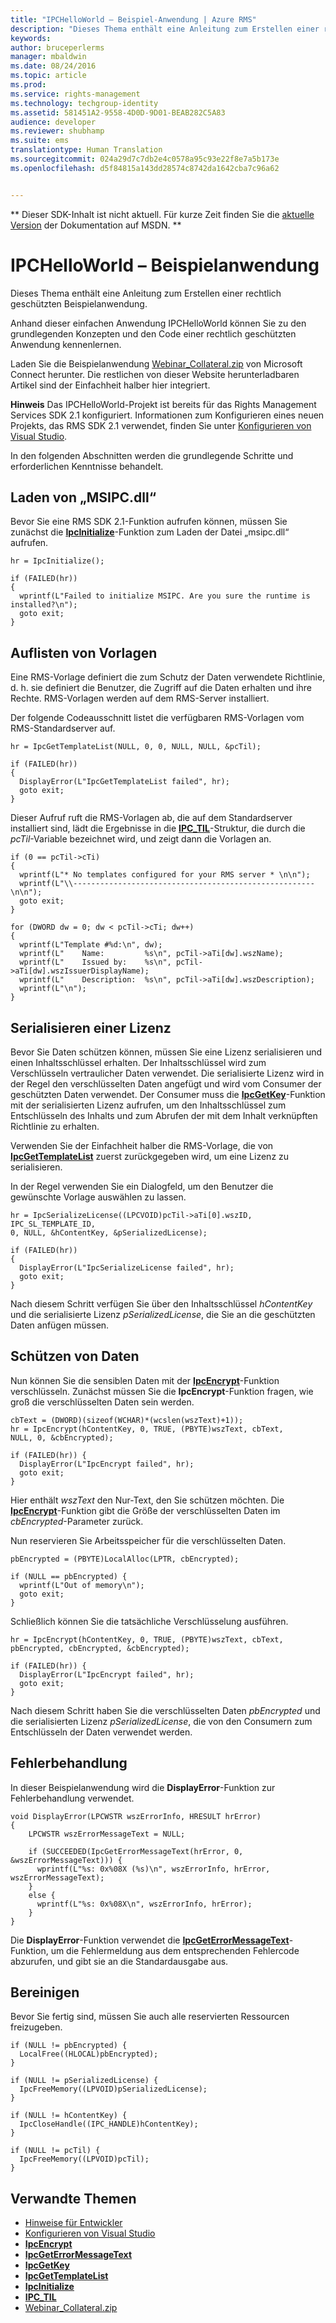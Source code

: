 ```yaml
---
title: "IPCHelloWorld – Beispiel-Anwendung | Azure RMS"
description: "Dieses Thema enthält eine Anleitung zum Erstellen einer rechtlich geschützten Beispielanwendung."
keywords: 
author: bruceperlerms
manager: mbaldwin
ms.date: 08/24/2016
ms.topic: article
ms.prod: 
ms.service: rights-management
ms.technology: techgroup-identity
ms.assetid: 581451A2-9558-4D0D-9D01-BEAB282C5A83
audience: developer
ms.reviewer: shubhamp
ms.suite: ems
translationtype: Human Translation
ms.sourcegitcommit: 024a29d7c7db2e4c0578a95c93e22f8e7a5b173e
ms.openlocfilehash: d5f84815a143dd28574c8742da1642cba7c96a62


---
```

** Dieser SDK-Inhalt ist nicht aktuell. Für kurze Zeit finden Sie die [aktuelle Version](https://msdn.microsoft.com/library/windows/desktop/hh535290(v=vs.85).aspx) der Dokumentation auf MSDN. **
# IPCHelloWorld – Beispielanwendung

Dieses Thema enthält eine Anleitung zum Erstellen einer rechtlich geschützten Beispielanwendung.

Anhand dieser einfachen Anwendung IPCHelloWorld können Sie zu den grundlegenden Konzepten und den Code einer rechtlich geschützten Anwendung kennenlernen.

Laden Sie die Beispielanwendung [Webinar\_Collateral.zip](https://connect.microsoft.com/site1170/Downloads/DownloadDetails.aspx?DownloadID=42440) von Microsoft Connect herunter. Die restlichen von dieser Website herunterladbaren Artikel sind der Einfachheit halber hier integriert.

**Hinweis** Das IPCHelloWorld-Projekt ist bereits für das Rights Management Services SDK 2.1 konfiguriert. Informationen zum Konfigurieren eines neuen Projekts, das RMS SDK 2.1 verwendet, finden Sie unter [Konfigurieren von Visual Studio](how-to-configure-a-visual-studio-project-to-use-the-ad-rms-sdk-2-0.md).

 
In den folgenden Abschnitten werden die grundlegende Schritte und erforderlichen Kenntnisse behandelt.

## Laden von „MSIPC.dll“

Bevor Sie eine RMS SDK 2.1-Funktion aufrufen können, müssen Sie zunächst die [**IpcInitialize**](/rights-management/sdk/2.1/api/win/functions#msipc_ipcinitialize)-Funktion zum Laden der Datei „msipc.dll“ aufrufen.



    hr = IpcInitialize();

    if (FAILED(hr))
    {
      wprintf(L"Failed to initialize MSIPC. Are you sure the runtime is installed?\n");
      goto exit;
    }



## Auflisten von Vorlagen

Eine RMS-Vorlage definiert die zum Schutz der Daten verwendete Richtlinie, d. h. sie definiert die Benutzer, die Zugriff auf die Daten erhalten und ihre Rechte. RMS-Vorlagen werden auf dem RMS-Server installiert.

Der folgende Codeausschnitt listet die verfügbaren RMS-Vorlagen vom RMS-Standardserver auf.



    hr = IpcGetTemplateList(NULL, 0, 0, NULL, NULL, &pcTil);

    if (FAILED(hr))
    {
      DisplayError(L"IpcGetTemplateList failed", hr);
      goto exit;
    }



Dieser Aufruf ruft die RMS-Vorlagen ab, die auf dem Standardserver installiert sind, lädt die Ergebnisse in die [**IPC\_TIL**](/rights-management/sdk/2.1/api/win/functions#msipc_ipcinitialize)-Struktur, die durch die *pcTil*-Variable bezeichnet wird, und zeigt dann die Vorlagen an.



    if (0 == pcTil->cTi)
    {
      wprintf(L"* No templates configured for your RMS server * \n\n");
      wprintf(L"\\------------------------------------------------------\n\n");
      goto exit;
    }

    for (DWORD dw = 0; dw < pcTil->cTi; dw++)
    {
      wprintf(L"Template #%d:\n", dw);
      wprintf(L"    Name:         %s\n", pcTil->aTi[dw].wszName);
      wprintf(L"    Issued by:    %s\n", pcTil->aTi[dw].wszIssuerDisplayName);
      wprintf(L"    Description:  %s\n", pcTil->aTi[dw].wszDescription);
      wprintf(L"\n");
    }



## Serialisieren einer Lizenz

Bevor Sie Daten schützen können, müssen Sie eine Lizenz serialisieren und einen Inhaltsschlüssel erhalten. Der Inhaltsschlüssel wird zum Verschlüsseln vertraulicher Daten verwendet. Die serialisierte Lizenz wird in der Regel den verschlüsselten Daten angefügt und wird vom Consumer der geschützten Daten verwendet. Der Consumer muss die [**IpcGetKey**](/rights-management/sdk/2.1/api/win/functions#msipc_ipcgetkey)-Funktion mit der serialisierten Lizenz aufrufen, um den Inhaltsschlüssel zum Entschlüsseln des Inhalts und zum Abrufen der mit dem Inhalt verknüpften Richtlinie zu erhalten.

Verwenden Sie der Einfachheit halber die RMS-Vorlage, die von [**IpcGetTemplateList**](/rights-management/sdk/2.1/api/win/functions#msipc_ipcgettemplatelist) zuerst zurückgegeben wird, um eine Lizenz zu serialisieren.

In der Regel verwenden Sie ein Dialogfeld, um den Benutzer die gewünschte Vorlage auswählen zu lassen.



    hr = IpcSerializeLicense((LPCVOID)pcTil->aTi[0].wszID, IPC_SL_TEMPLATE_ID,
    0, NULL, &hContentKey, &pSerializedLicense);

    if (FAILED(hr))
    {
      DisplayError(L"IpcSerializeLicense failed", hr);
      goto exit;
    }



Nach diesem Schritt verfügen Sie über den Inhaltsschlüssel *hContentKey* und die serialisierte Lizenz *pSerializedLicense*, die Sie an die geschützten Daten anfügen müssen.

## Schützen von Daten

Nun können Sie die sensiblen Daten mit der [**IpcEncrypt**](/rights-management/sdk/2.1/api/win/functions#msipc_ipcencrypt)-Funktion verschlüsseln. Zunächst müssen Sie die **IpcEncrypt**-Funktion fragen, wie groß die verschlüsselten Daten sein werden.



    cbText = (DWORD)(sizeof(WCHAR)*(wcslen(wszText)+1));
    hr = IpcEncrypt(hContentKey, 0, TRUE, (PBYTE)wszText, cbText,
    NULL, 0, &cbEncrypted);

    if (FAILED(hr)) {
      DisplayError(L"IpcEncrypt failed", hr);
      goto exit;
    }



Hier enthält *wszText* den Nur-Text, den Sie schützen möchten. Die [**IpcEncrypt**](/rights-management/sdk/2.1/api/win/functions#msipc_ipcencrypt)-Funktion gibt die Größe der verschlüsselten Daten im *cbEncrypted*-Parameter zurück.

Nun reservieren Sie Arbeitsspeicher für die verschlüsselten Daten.



    pbEncrypted = (PBYTE)LocalAlloc(LPTR, cbEncrypted);

    if (NULL == pbEncrypted) {
      wprintf(L"Out of memory\n");
      goto exit;
    }


Schließlich können Sie die tatsächliche Verschlüsselung ausführen.



    hr = IpcEncrypt(hContentKey, 0, TRUE, (PBYTE)wszText, cbText,
    pbEncrypted, cbEncrypted, &cbEncrypted);

    if (FAILED(hr)) {
      DisplayError(L"IpcEncrypt failed", hr);
      goto exit;
    }


Nach diesem Schritt haben Sie die verschlüsselten Daten *pbEncrypted* und die serialisierten Lizenz *pSerializedLicense*, die von den Consumern zum Entschlüsseln der Daten verwendet werden.

## Fehlerbehandlung

In dieser Beispielanwendung wird die **DisplayError**-Funktion zur Fehlerbehandlung verwendet.



    void DisplayError(LPCWSTR wszErrorInfo, HRESULT hrError)
    {
        LPCWSTR wszErrorMessageText = NULL;

        if (SUCCEEDED(IpcGetErrorMessageText(hrError, 0, &wszErrorMessageText))) {
          wprintf(L"%s: 0x%08X (%s)\n", wszErrorInfo, hrError, wszErrorMessageText);
        }
        else {
          wprintf(L"%s: 0x%08X\n", wszErrorInfo, hrError);
        }
    }   


Die **DisplayError**-Funktion verwendet die [**IpcGetErrorMessageText**](/rights-management/sdk/2.1/api/win/functions#msipc_ipcgeterrormessagetext)-Funktion, um die Fehlermeldung aus dem entsprechenden Fehlercode abzurufen, und gibt sie an die Standardausgabe aus.

## Bereinigen

Bevor Sie fertig sind, müssen Sie auch alle reservierten Ressourcen freizugeben.



    if (NULL != pbEncrypted) {
      LocalFree((HLOCAL)pbEncrypted);
    }

    if (NULL != pSerializedLicense) {
      IpcFreeMemory((LPVOID)pSerializedLicense);
    }

    if (NULL != hContentKey) {
      IpcCloseHandle((IPC_HANDLE)hContentKey);
    }

    if (NULL != pcTil) {
      IpcFreeMemory((LPVOID)pcTil);
    }


## Verwandte Themen

* [Hinweise für Entwickler](developer-notes.md)
* [Konfigurieren von Visual Studio](how-to-configure-a-visual-studio-project-to-use-the-ad-rms-sdk-2-0.md)
* [**IpcEncrypt**](/rights-management/sdk/2.1/api/win/functions#msipc_ipcencrypt)
* [**IpcGetErrorMessageText**](/rights-management/sdk/2.1/api/win/functions#msipc_ipcgeterrormessagetext)
* [**IpcGetKey**](/rights-management/sdk/2.1/api/win/functions#msipc_ipcgetkey)
* [**IpcGetTemplateList**](/rights-management/sdk/2.1/api/win/functions#msipc_ipcgettemplatelist)
* [**IpcInitialize**](/rights-management/sdk/2.1/api/win/functions#msipc_ipcinitialize)
* [**IPC\_TIL**](/rights-management/sdk/2.1/api/win/functions#msipc_ipcinitialize)
* [Webinar\_Collateral.zip](https://connect.microsoft.com/site1170/Downloads/DownloadDetails.aspx?DownloadID=42440)
 

 



<!--HONumber=Aug16_HO4-->


